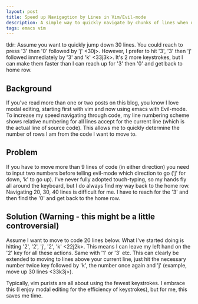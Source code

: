 ```yaml
---
layout: post
title: Speed up Navigagtion by Lines in Vim/Evil-mode
description: A simple way to quickly navigate by chunks of lines when using a modal editor
tags: emacs vim
---
```


tldr:
Assume you want to quickly jump down 30 lines. You could reach to press '3' then '0' followed by 'j' <30j>. However, I prefer to hit '3', '3' then 'j' followed immediately by '3' and 'k' <33j3k>. It's 2 more keystrokes, but I can make them faster than I can reach up for '3' then '0' and get back to home row.

## Background
If you've read more than one or two posts on this blog, you know I love modal editing, starting first with vim and now using emacs with Evil-mode. To increase my speed navigating through code, my line numbering scheme shows relative numbering for all lines accept for the current line (which is the actual line of source code). This allows me to quickly determine the number of rows I am from the code I want to move to.

## Problem
If you have to move more than 9 lines of code (in either direction) you need to input two numbers before telling evil-mode which direction to go ('j' for down, 'k' to go up). I've never fully adopted touch-typing, so my hands fly all around the keyboard, but I do always find my way back to the home row. Navigating 20, 30, 40 lines is difficult for me. I have to reach for the '3' and then find the '0' and get back to the home row.

## Solution (Warning - this might be a little controversial)
Assume I want to move to code 20 lines below. What I've started doing is hitting '2', '2', 'j', '2', 'k' <22j2k>. This means I can leave my left hand on the '2' key for all these actions. Same with '1' or '3' etc. This can clearly be extended to moving to lines above your current line, just hit the necessary number twice key followed by 'k', the number once again and 'j' (example, move up 30 lines <33k3j>).

Typically, vim purists are all about using the fewest keystrokes. I embrace this (I enjoy modal editing for the efficiency of keystrokes), but for me, this saves me time.
